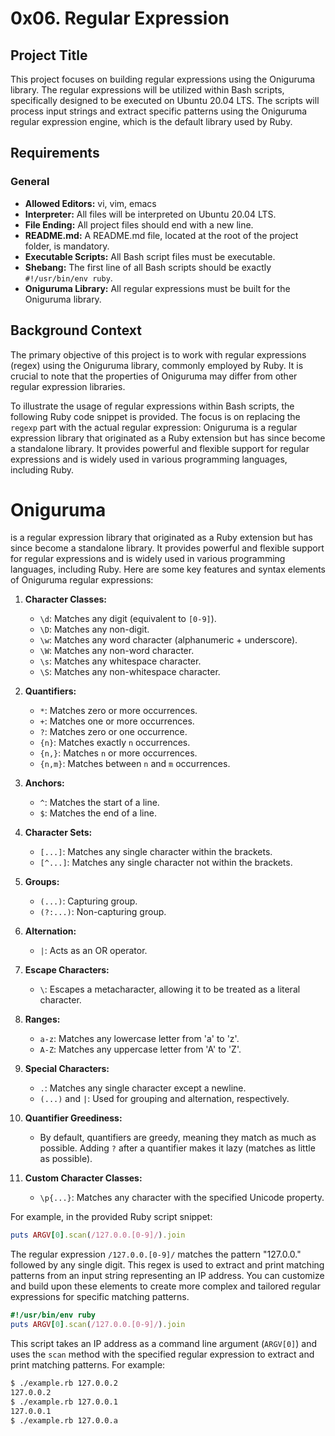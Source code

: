 # 0x06. Regular Expression

## Project Title
This project focuses on building regular expressions using the Oniguruma library. The regular expressions will be utilized within Bash scripts, specifically designed to be executed on Ubuntu 20.04 LTS. The scripts will process input strings and extract specific patterns using the Oniguruma regular expression engine, which is the default library used by Ruby.

## Requirements

### General
- **Allowed Editors:** vi, vim, emacs
- **Interpreter:** All files will be interpreted on Ubuntu 20.04 LTS.
- **File Ending:** All project files should end with a new line.
- **README.md:** A README.md file, located at the root of the project folder, is mandatory.
- **Executable Scripts:** All Bash script files must be executable.
- **Shebang:** The first line of all Bash scripts should be exactly `#!/usr/bin/env ruby`.
- **Oniguruma Library:** All regular expressions must be built for the Oniguruma library.

## Background Context
The primary objective of this project is to work with regular expressions (regex) using the Oniguruma library, commonly employed by Ruby. It is crucial to note that the properties of Oniguruma may differ from other regular expression libraries.

To illustrate the usage of regular expressions within Bash scripts, the following Ruby code snippet is provided. The focus is on replacing the `regexp` part with the actual regular expression:
Oniguruma is a regular expression library that originated as a Ruby extension but has since become a standalone library. It provides powerful and flexible support for regular expressions and is widely used in various programming languages, including Ruby.

# Oniguruma
 is a regular expression library that originated as a Ruby extension but has since become a standalone library. It provides powerful and flexible support for regular expressions and is widely used in various programming languages, including Ruby.
Here are some key features and syntax elements of Oniguruma regular expressions:

1. **Character Classes:**
   - `\d`: Matches any digit (equivalent to `[0-9]`).
   - `\D`: Matches any non-digit.
   - `\w`: Matches any word character (alphanumeric + underscore).
   - `\W`: Matches any non-word character.
   - `\s`: Matches any whitespace character.
   - `\S`: Matches any non-whitespace character.

2. **Quantifiers:**
   - `*`: Matches zero or more occurrences.
   - `+`: Matches one or more occurrences.
   - `?`: Matches zero or one occurrence.
   - `{n}`: Matches exactly `n` occurrences.
   - `{n,}`: Matches `n` or more occurrences.
   - `{n,m}`: Matches between `n` and `m` occurrences.

3. **Anchors:**
   - `^`: Matches the start of a line.
   - `$`: Matches the end of a line.

4. **Character Sets:**
   - `[...]`: Matches any single character within the brackets.
   - `[^...]`: Matches any single character not within the brackets.

5. **Groups:**
   - `(...)`: Capturing group.
   - `(?:...)`: Non-capturing group.

6. **Alternation:**
   - `|`: Acts as an OR operator.

7. **Escape Characters:**
   - `\`: Escapes a metacharacter, allowing it to be treated as a literal character.

8. **Ranges:**
   - `a-z`: Matches any lowercase letter from 'a' to 'z'.
   - `A-Z`: Matches any uppercase letter from 'A' to 'Z'.

9. **Special Characters:**
   - `.`: Matches any single character except a newline.
   - `(...)` and `|`: Used for grouping and alternation, respectively.

10. **Quantifier Greediness:**
    - By default, quantifiers are greedy, meaning they match as much as possible. Adding `?` after a quantifier makes it lazy (matches as little as possible).

11. **Custom Character Classes:**
    - `\p{...}`: Matches any character with the specified Unicode property.

For example, in the provided Ruby script snippet:

```ruby
puts ARGV[0].scan(/127.0.0.[0-9]/).join
```

The regular expression `/127.0.0.[0-9]/` matches the pattern "127.0.0." followed by any single digit. This regex is used to extract and print matching patterns from an input string representing an IP address. You can customize and build upon these elements to create more complex and tailored regular expressions for specific matching patterns.

```ruby
#!/usr/bin/env ruby
puts ARGV[0].scan(/127.0.0.[0-9]/).join
```

This script takes an IP address as a command line argument (`ARGV[0]`) and uses the `scan` method with the specified regular expression to extract and print matching patterns. For example:

```bash
$ ./example.rb 127.0.0.2
127.0.0.2
$ ./example.rb 127.0.0.1
127.0.0.1
$ ./example.rb 127.0.0.a
```
